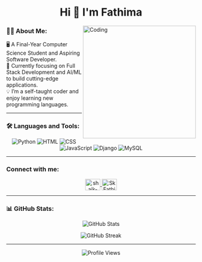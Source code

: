 <h1 align="center">Hi 👋 I'm Fathima</h1>
<img align="right" alt="Coding" width="300" src="https://camo.githubusercontent.com/a69ef1e4a173201181c22ac940c8b17935229d4d45ac5276631cbf4ba3d21db4/68747470733a2f2f6d69722d73332d63646e2d63662e626568616e63652e6e65742f70726f6a6563745f6d6f64756c65732f646973702f3630313031343131363737303437352e363036386265666634363430612e676966">

### 👩‍💻 About Me:
<p align="left">
    🖥️ A Final-Year Computer Science Student and Aspiring Software Developer.  
    <br>
    🌱 Currently focusing on Full Stack Development and AI/ML to build cutting-edge applications.  
    <br>
    💡 I’m a self-taught coder and enjoy learning new programming languages.
</p>

<hr>


### 🛠️ Languages and Tools:
<p align="center">
  <img src="https://img.icons8.com/color/48/000000/python.png" alt="Python" />
    <img src="https://img.icons8.com/color/48/000000/html-5.png" alt="HTML" />
      <img src="https://img.icons8.com/color/48/000000/css3.png" alt="CSS" />
      <img src="https://img.icons8.com/color/48/000000/javascript.png" alt="JavaScript" />
  <img src="https://img.icons8.com/color/48/000000/django.png" alt="Django" />
  <img src="https://img.icons8.com/color/48/000000/mysql-logo.png" alt="MySQL" />


</p>

<hr>

<h3 align="left">Connect with me:</h3>
<p align="center">
  <a href="https://www.linkedin.com/in/shaik-fathima/" target="_blank">
    <img align="center" src="https://raw.githubusercontent.com/rahuldkjain/github-profile-readme-generator/master/src/images/icons/Social/linked-in-alt.svg" alt="shaik-fathima" height="30" width="40" />
  </a>
  <a href="https://github.com/SkFathima" target="_blank">
    <img align="center" src="https://raw.githubusercontent.com/rahuldkjain/github-profile-readme-generator/master/src/images/icons/Social/github.svg" alt="SkFathima" height="30" width="40" />
  </a>
</p>

<hr>

### 📊 GitHub Stats:
<p align="center">
  <img src="https://github-readme-stats.vercel.app/api?username=SkFathima&show_icons=true&theme=radical" alt="GitHub Stats" />
</p>

<p align="center">
  <img src="https://github-readme-streak-stats.herokuapp.com/?user=SkFathima&theme=radical" alt="GitHub Streak" />
</p>

<hr>

<p align="center" height="30">
  <img src="https://komarev.com/ghpvc/?username=SkFathima&label=Profile%20Views&color=0e75b6&style=flat" alt="Profile Views" />
</p>
